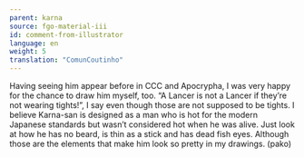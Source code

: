 ```yaml
---
parent: karna
source: fgo-material-iii
id: comment-from-illustrator
language: en
weight: 5
translation: "ComunCoutinho"
---
```


Having seeing him appear before in CCC and Apocrypha, I was very happy for the chance to draw him myself, too. “A Lancer is not a Lancer if they’re not wearing tights!”, I say even though those are not supposed to be tights. I believe Karna-san is designed as a man who is hot for the modern Japanese standards but wasn’t considered hot when he was alive. Just look at how he has no beard, is thin as a stick and has dead fish eyes. Although those are the elements that make him look so pretty in my drawings. (pako)
